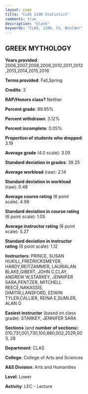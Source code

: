 ```yaml
---
layout: page
title: "CLAS 1100 Statistics"
comments: true
description: "blank"
keywords: "CLAS, 1100, CU, Boulder"
--- 
```

<head>
<script src="https://ajax.googleapis.com/ajax/libs/jquery/2.1.3/jquery.min.js"></script>
<script src="https://dl.dropboxusercontent.com/s/pc42nxpaw1ea4o9/highcharts.js?dl=0"></script>
<!-- <script src="../assets/js/highcharts.js"></script> -->
<style type="text/css">@font-face {
	font-family: "Bebas Neue";
	src: url(https://www.filehosting.org/file/details/544349/BebasNeue%20Regular.otf) format("opentype");
	}
	h1.Bebas { 
		font-family: "Bebas Neue", Verdana, Tahoma;
	}
</style>
</head>
<body>
	<div id="container" style="float: right; width: 45%; height: 88%; margin-left: 2.5%; margin-right: 2.5%;"></div>
	<script language="JavaScript">
		$(document).ready(function() {
		var chart = {type: 'column'};
		var title = {text: 'Grade Distribution'};
		var xAxis = {categories: ['A','B','C','D','F'],crosshair: true};
		var yAxis = {min: 0,title: {text: 'Percentage'}};
		var tooltip = {headerFormat: '<center><b><span style="font-size:20px">{point.key}</span></b></center>',
		               pointFormat: '<td style="padding:0"><b>{point.y:.1f}%</b></td>',
		               footerFormat: '</table>',shared: true,useHTML: true};
		var plotOptions = {column: {pointPadding: 0.0,borderWidth: 0}};  
		var credits = {enabled: false};var series= [{name: 'Percent',data: [40.05,34.12,16.8,5.46,3.56,]}];
		var json = {};
		json.chart = chart;
		json.title = title;
		json.tooltip = tooltip;
		json.xAxis = xAxis;
		json.yAxis = yAxis;  
		json.series = series;
		json.plotOptions = plotOptions;  
		json.credits = credits;
		$('#container').highcharts(json);
	});
	</script>
</body>
			   
## GREEK MYTHOLOGY

**Years provided**: 2006,2007,2008,2009,2010,2011,2012,2013,2014,2015,2016

**Terms provided**: Fall,Spring

**Credits**: 3

**RAP/Honors class?** Neither

**Percent grade**: 99.95%

**Percent withdrawn**: 3.12%

**Percent incomplete**: 0.05%

**Proportion of students who dropped**: 3.19

**Average grade** (4.0 scale): 3.05

**Standard deviation in grades**: 38.25

**Average workload** (raw): 2.14

**Standard deviation in workload** (raw): 0.48

**Average course rating** (6 point scale): 4.98

**Standard deviation in course rating** (6 point scale): 1.05

**Average instructor rating** (6 point scale): 5.27

**Standard deviation in instructor rating** (6 point scale): 1.12

**Instructors**: PRINCE, SUSAN HUKILL,FREDRICKSMEYER, HARDY,REITZAMMER, LAURIALAN BLAKE,GIBERT, JOHN C,CLAY, ANDREW W,STARKEY, JENNIFER SARA,PENTZER, MITCHELL REECE,NAKASSIS, DIMITRI,LANSFORD, EDWIN TYLER,CALLIER, REINA E,SUMLER, ALAN G

**Easiest instructor** (based on class grade): STARKEY, JENNIFER SARA

**Sections** (and **number of sections**): 010,731,001,730,100,880,002,252R,003, 28

**Department**: CLAS

**College**: College of Arts and Sciences

**A&S Division**: Arts and Humanities

**Level**: Lower

**Activity**: LEC - Lecture